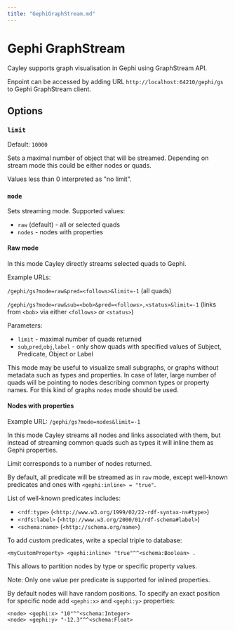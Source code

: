 ```yaml
---
title: "GephiGraphStream.md"
---
```

# Gephi GraphStream

Cayley supports graph visualisation in Gephi using GraphStream API.

Enpoint can be accessed by adding URL `http://localhost:64210/gephi/gs` to Gephi GraphStream client.

## Options

### `limit`

Default: `10000`

Sets a maximal number of object that will be streamed.
Depending on stream mode this could be either nodes or quads.

Values less than 0 interpreted as "no limit".

### `mode`

Sets streaming mode. Supported values:

* `raw` (default) - all or selected quads
* `nodes` - nodes with properties

#### Raw mode

In this mode Cayley directly streams selected quads to Gephi.

Example URLs:

`/gephi/gs?mode=raw&pred=<follows>&limit=-1` (all quads)

`/gephi/gs?mode=raw&sub=<bob>&pred=<follows>,<status>&limit=-1` (links from `<bob>` via either `<follows>` or `<status>`)

Parameters:

* `limit` - maximal number of quads returned
* `sub`,`pred`,`obj`,`label` - only show quads with specified values of Subject, Predicate, Object or Label

This mode may be useful to visualize small subgraphs, or graphs without metadata such as types and properties.
In case of later, large number of quads will be pointing to nodes describing common types or property names.
For this kind of graphs `nodes` mode should be used.

#### Nodes with properties

Example URL: `/gephi/gs?mode=nodes&limit=-1`

In this mode Cayley streams all nodes and links associated with them, but instead of streaming common quads such as types
it will inline them as Gephi properties.
 
 Limit corresponds to a number of nodes returned.

By default, all predicate will be streamed as in `raw` mode, except well-known predicates and ones with `<gephi:inline> = "true"`.

List of well-known predicates includes:

* `<rdf:type>` (`<http://www.w3.org/1999/02/22-rdf-syntax-ns#type>`)
* `<rdfs:label>` (`<http://www.w3.org/2000/01/rdf-schema#label>`)
* `<schema:name>` (`<http://schema.org/name>`)

To add custom predicates, write a special triple to database:

```nquads
<myCustomProperty> <gephi:inline> "true"^^<schema:Boolean> .
```

This allows to partition nodes by type or specific property values.

Note: Only one value per predicate is supported for inlined properties.

By default nodes will have random positions. To specify an exact position for specific node add `<gephi:x>` and `<gephi:y>` properties:

```nquads
<node> <gephi:x> "10"^^<schema:Integer>
<node> <gephi:y> "-12.3"^^<schema:Float>
```